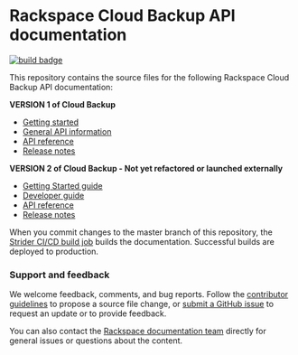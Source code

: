 # Rackspace Cloud Backup API documentation

[![build badge](https://build.developer.rackspace.com/rackerlabs/docs-cloud-backup/badge?branch=master)](https://build.developer.rackspace.com/rackerlabs/docs-cloud-backup/)


This repository contains the source files for the following Rackspace Cloud Backup API documentation:

**VERSION 1 of Cloud Backup**

* [Getting started](https://developer.rackspace.com/docs/cloud-backup/v1/getting-started/)
* [General API information](https://developer.rackspace.com/docs/cloud-backup/v1/general-api-info/)
* [API reference](https://developer.rackspace.com/docs/cloud-backup/v1/api-reference/)
* [Release notes](https://developer.rackspace.com/docs/cloud-backup/v1/release-notes/)

**VERSION 2 of Cloud Backup - Not yet refactored or launched externally**

* [Getting Started guide](https://developer.rackspace.com/docs/cloud-backup/v2/developer-guide/#document-getting-started)
* [Developer guide](https://developer.rackspace.com/docs/cloud-backup/v2/developer-guide/#document-developer-guide)
* [API reference](https://developer.rackspace.com/docs/cloud-backup/v2/developer-guide/#document-api-reference)
* [Release notes](https://developer.rackspace.com/docs/cloud-backup/v2/developer-guide/#document-release-notes)

When you commit changes to the master branch of this repository, the 
[Strider CI/CD build job](https://build.developer.rackspace.com/rackerlabs/docs-cloud-backup/) 
builds the documentation. Successful builds are deployed to production.

### Support and feedback

We welcome feedback, comments, and bug reports. Follow the 
[contributor guidelines](CONTRIBUTING.md) 
to propose a source file change, or [submit a GitHub issue](https://github.com/rackerlabs/docs-cloud-backup/issues/new) 
to request an update or to provide feedback.

You can also contact the [Rackspace documentation team](mailto:devdoc@rackspace.com) directly for general issues 
or questions about the content. 
